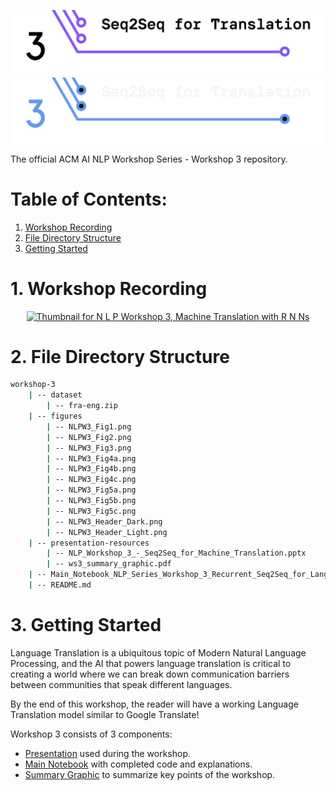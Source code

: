 ![Header for Workshop 3: Seq 2 Seq for Translation](./figures/NLPW3_Header_Light.png#gh-light-mode-only)
![Header for Workshop 3: Seq 2 Seq for Translation](./figures/NLPW3_Header_Dark.png#gh-dark-mode-only)

The official ACM AI NLP Workshop Series - Workshop 3 repository.

# Table of Contents:

<div class="alert alert-block alert-info">
<ol>
    <li><a href="#1-workshop-recording">Workshop Recording</a></li>
    <li><a href="#2-file-directory-structure">File Directory Structure</a></li>
    <li><a href="#3-getting-started">Getting Started</a></li>
</ul>
</div>

# 1. Workshop Recording

<div align="center">
<a href="https://www.youtube.com/watch?v=AvWhHTifw4I&ab_channel=ACMatUCSanDiego">
<img
    src="https://i.ytimg.com/vi/AvWhHTifw4I/maxresdefault.jpg?sqp=-oaymwEcCNACELwBSFXyq4qpAw4IARUAAIhCGAFwAcABBg"
    alt="Thumbnail for N L P Workshop 3, Machine Translation with R N Ns"
    width="500px"
/>
</a>
</div>


# 2. File Directory Structure

```bash
workshop-3
    | -- dataset
        | -- fra-eng.zip
    | -- figures
        | -- NLPW3_Fig1.png
        | -- NLPW3_Fig2.png
        | -- NLPW3_Fig3.png
        | -- NLPW3_Fig4a.png
        | -- NLPW3_Fig4b.png
        | -- NLPW3_Fig4c.png
        | -- NLPW3_Fig5a.png
        | -- NLPW3_Fig5b.png
        | -- NLPW3_Fig5c.png
        | -- NLPW3_Header_Dark.png
        | -- NLPW3_Header_Light.png
    | -- presentation-resources
        | -- NLP_Workshop_3_-_Seq2Seq_for_Machine_Translation.pptx
        | -- ws3_summary_graphic.pdf
    | -- Main_Notebook_NLP_Series_Workshop_3_Recurrent_Seq2Seq_for_Language_Translation.ipynb
    | -- README.md

```

# 3. Getting Started

Language Translation is a ubiquitous topic of Modern Natural Language Processing, and the AI that powers language translation is critical to creating a world where we can break down communication barriers between communities that speak different languages.

By the end of this workshop, the reader will have a working Language Translation model similar to Google Translate!

Workshop 3 consists of 3 components:
- [Presentation](./presentation-resources/NLP_Workshop_3_-_Seq2Seq_for_Machine_Translation.pptx) used during the workshop.
- [Main Notebook](./NLP_WS3_Main.ipynb) with completed code and explanations.
- [Summary Graphic](./presentation-resources/ws3_summary_graphic.pdf) to summarize key points of the workshop.